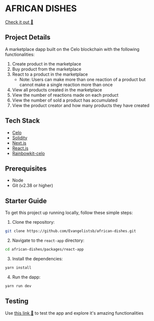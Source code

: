 # AFRICAN DISHES

[Check it out :link:](https://african-dishes-frontend.netlify.app/)

## Project Details
A marketplace dapp built on the Celo blockchain with the following functionalities:
1. Create product in the marketplace
2. Buy product from the marketplace
3. React to a product in the marketplace
   - Note: Users can make more than one reaction of a product but cannot make a single reaction more than once
4. View all products created in the marketplace
5. View the number of reactions made on each product
6. View the number of sold a product has accumulated
7. View the product creator and how many products they have created


## Tech Stack
- [Celo](https://celo.org/)
- [Solidity](https://docs.soliditylang.org/en/v0.8.19/)
- [Next.js](https://nextjs.org/)
- [React.js](https://reactjs.org/)
- [Rainbowkit-celo](https://github.com/celo-org/rainbowkit-celo)

## Prerequisites

- Node
- Git (v2.38 or higher)

## Starter Guide

To get this project up running locally, follow these simple steps:

1. Clone the repository:

```bash
git clone https://github.com/Evangelistsb/african-dishes.git
```

2. Navigate to the `react-app` directory:

```bash
cd african-dishes/packages/react-app
```

3. Install the dependencies:

```bash
yarn install
```

4. Run the dapp:

```bash
yarn run dev
```
## Testing
Use [this link :link:](https://african-dishes-frontend.netlify.app) to test the app and explore it's amazing functionalities
   
